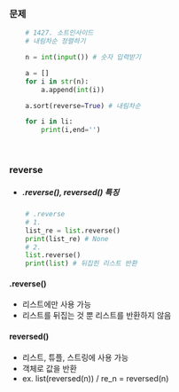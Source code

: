 ### 문제

```python
    # 1427. 소트인사이드
    # 내림차순 정렬하기

    n = int(input()) # 숫자 입력받기

    a = []
    for i in str(n):
        a.append(int(i))

    a.sort(reverse=True) # 내림차순

    for i in li:
        print(i,end='')
```

<br>

### reverse

- ##### .reverse(), reversed() 특징

```python
    # .reverse
    # 1.
    list_re = list.reverse()
    print(list_re) # None
    # 2.
    list.reverse()
    print(list) # 뒤집힌 리스트 반환
```

#### .reverse()

- 리스트에만 사용 가능
- 리스트를 뒤집는 것 뿐 리스트를 반환하지 않음

#### reversed()

- 리스트, 튜플, 스트링에 사용 가능
- 객체로 값을 반환
- ex. list(reversed(n)) / re_n = reversed(n)
